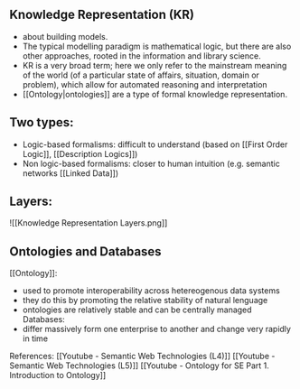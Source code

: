 ## Knowledge Representation (KR)
 - about building models.
 - The typical modelling paradigm is mathematical logic, but there are also other approaches, rooted in the information and library science.
 - KR is a very broad term; here we only refer to the mainstream meaning of the world (of a particular state of affairs, situation, domain or problem), which allow for automated reasoning and interpretation
 - [[Ontology|ontologies]] are a type of formal knowledge representation.


## Two types:
 - Logic-based formalisms: difficult to understand (based on [[First Order Logic]], [[Description Logics]])
 - Non logic-based formalisms: closer to human intuition (e.g. semantic networks [[Linked Data]])



## Layers:

![[Knowledge Representation Layers.png]]

## Ontologies and Databases
[[Ontology]]:
 - used to promote interoperability across hetereogenous data systems
 - they do this by promoting the relative stability of natural lenguage
 - ontologies are relatively stable and can be centrally managed
Databases:
 - differ massively form one enterprise to another and change very rapidly in time



References:
[[Youtube - Semantic Web Technologies (L4)]]
[[Youtube - Semantic Web Technologies (L5)]]
[[Youtube - Ontology for SE Part 1. Introduction to Ontology]]